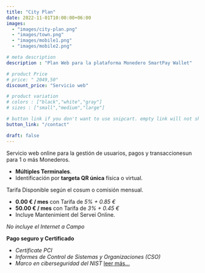 ```yaml
---
title: "City Plan"
date: 2022-11-01T10:00:00+06:00
images: 
  - "images/city-plan.png"
  - "images/town.png"
  - "images/mobile1.png"
  - "images/mobile2.png"

# meta description
description : "Plan Web para la plataforma Monedero SmartPay Wallet"

# product Price
# price: " 2049,50"
discount_price: "Servicio web"

# product variation
# colors : ["black","white","gray"]
# sizes : ["small","medium","large"]

# button link if you don't want to use snipcart. empty link will not show button
button_link: "/contact"

draft: false
---
```


Servicio web online para la gestión de usuarios, pagos y transaccionesun para 1 o más Monederos.
- **Múltiples Terminales**.
- Identificación por **targeta QR única** física o virtual.

Tarifa Disponible según el cosum o comisión mensual.
- **0.00 € / mes** con Tarifa de *5% + 0.85 €*
- **50.00 € / mes** con Tarifa de *3% + 0.45 €*
- Incluye Mantenimient del Servei Online.

*No incluye el Internet a Campo*

**Pago seguro y Certificado**
- *Certificate PCI*
- *Informes de Control de Sistemas y Organizaciones (CSO)*
- *Marco en ciberseguridad del NIST*
[leer más...](/terms-conditions/)